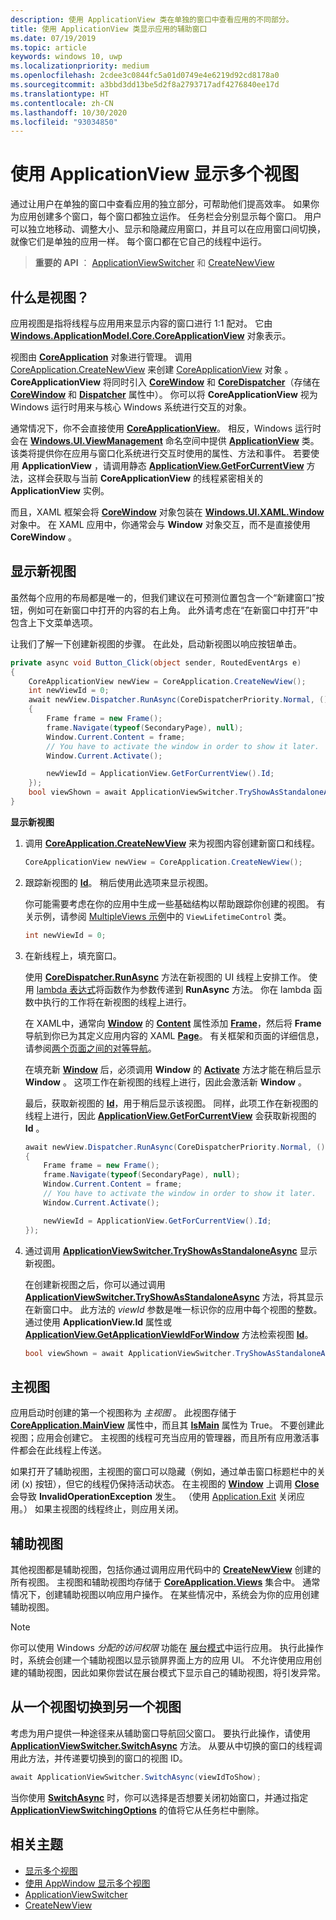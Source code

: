 ```yaml
---
description: 使用 ApplicationView 类在单独的窗口中查看应用的不同部分。
title: 使用 ApplicationView 类显示应用的辅助窗口
ms.date: 07/19/2019
ms.topic: article
keywords: windows 10, uwp
ms.localizationpriority: medium
ms.openlocfilehash: 2cdee3c0844fc5a01d0749e4e6219d92cd8178a0
ms.sourcegitcommit: a3bbd3dd13be5d2f8a2793717adf4276840ee17d
ms.translationtype: HT
ms.contentlocale: zh-CN
ms.lasthandoff: 10/30/2020
ms.locfileid: "93034850"
---
```

# <a name="show-multiple-views-with-applicationview"></a>使用 ApplicationView 显示多个视图

通过让用户在单独的窗口中查看应用的独立部分，可帮助他们提高效率。 如果你为应用创建多个窗口，每个窗口都独立运作。 任务栏会分别显示每个窗口。 用户可以独立地移动、调整大小、显示和隐藏应用窗口，并且可以在应用窗口间切换，就像它们是单独的应用一样。 每个窗口都在它自己的线程中运行。

> **重要的 API** ： [ApplicationViewSwitcher](/uwp/api/Windows.UI.ViewManagement.ApplicationViewSwitcher) 和 [CreateNewView](/uwp/api/windows.applicationmodel.core.coreapplication.createnewview)  

## <a name="what-is-a-view"></a>什么是视图？

应用视图是指将线程与应用用来显示内容的窗口进行 1:1 配对。 它由 [**Windows.ApplicationModel.Core.CoreApplicationView**](/uwp/api/Windows.ApplicationModel.Core.CoreApplicationView) 对象表示。

视图由 [**CoreApplication**](/uwp/api/Windows.ApplicationModel.Core.CoreApplication) 对象进行管理。 调用 [CoreApplication.CreateNewView](/uwp/api/windows.applicationmodel.core.coreapplication.createnewview) 来创建 [CoreApplicationView](/uwp/api/Windows.ApplicationModel.Core.CoreApplicationView) 对象   。 **CoreApplicationView** 将同时引入 [**CoreWindow**](/uwp/api/Windows.UI.Core.CoreWindow) 和 [**CoreDispatcher**](/uwp/api/Windows.UI.Core.CoreDispatcher)（存储在 [**CoreWindow**](/uwp/api/windows.applicationmodel.core.coreapplicationview.corewindow) 和 [**Dispatcher**](/uwp/api/windows.applicationmodel.core.coreapplicationview.dispatcher) 属性中）。 你可以将 **CoreApplicationView** 视为 Windows 运行时用来与核心 Windows 系统进行交互的对象。

通常情况下，你不会直接使用 [**CoreApplicationView**](/uwp/api/Windows.ApplicationModel.Core.CoreApplicationView)。 相反，Windows 运行时会在 [**Windows.UI.ViewManagement**](/uwp/api/Windows.UI.ViewManagement.ApplicationView) 命名空间中提供 [**ApplicationView**](/uwp/api/Windows.UI.ViewManagement) 类。 该类将提供你在应用与窗口化系统进行交互时使用的属性、方法和事件。 若要使用 **ApplicationView** ，请调用静态 [**ApplicationView.GetForCurrentView**](/uwp/api/windows.ui.viewmanagement.applicationview.getforcurrentview) 方法，这样会获取与当前 **CoreApplicationView** 的线程紧密相关的 **ApplicationView** 实例。

而且，XAML 框架会将 [**CoreWindow**](/uwp/api/Windows.UI.Core.CoreWindow) 对象包装在 [**Windows.UI.XAML.Window**](/uwp/api/Windows.UI.Xaml.Window) 对象中。 在 XAML 应用中，你通常会与 **Window** 对象交互，而不是直接使用 **CoreWindow** 。

## <a name="show-a-new-view"></a>显示新视图

虽然每个应用的布局都是唯一的，但我们建议在可预测位置包含一个“新建窗口”按钮，例如可在新窗口中打开的内容的右上角。 此外请考虑在“在新窗口中打开”中包含上下文菜单选项。

让我们了解一下创建新视图的步骤。 在此处，启动新视图以响应按钮单击。

```csharp
private async void Button_Click(object sender, RoutedEventArgs e)
{
    CoreApplicationView newView = CoreApplication.CreateNewView();
    int newViewId = 0;
    await newView.Dispatcher.RunAsync(CoreDispatcherPriority.Normal, () =>
    {
        Frame frame = new Frame();
        frame.Navigate(typeof(SecondaryPage), null);   
        Window.Current.Content = frame;
        // You have to activate the window in order to show it later.
        Window.Current.Activate();

        newViewId = ApplicationView.GetForCurrentView().Id;
    });
    bool viewShown = await ApplicationViewSwitcher.TryShowAsStandaloneAsync(newViewId);
}
```

**显示新视图**

1.  调用 [**CoreApplication.CreateNewView**](/uwp/api/windows.applicationmodel.core.coreapplication.createnewview) 来为视图内容创建新窗口和线程。

    ```csharp
    CoreApplicationView newView = CoreApplication.CreateNewView();
    ```

2.  跟踪新视图的 [**Id**](/uwp/api/windows.ui.viewmanagement.applicationview.id)。 稍后使用此选项来显示视图。

    你可能需要考虑在你的应用中生成一些基础结构以帮助跟踪你创建的视图。 有关示例，请参阅 [MultipleViews 示例](https://github.com/Microsoft/Windows-universal-samples/tree/master/Samples/MultipleViews)中的 `ViewLifetimeControl` 类。

    ```csharp
    int newViewId = 0;
    ```

3.  在新线程上，填充窗口。

    使用 [**CoreDispatcher.RunAsync**](/uwp/api/windows.ui.core.coredispatcher.runasync) 方法在新视图的 UI 线程上安排工作。 使用 [lambda 表达式](/dotnet/csharp/language-reference/operators/lambda-expressions)将函数作为参数传递到 **RunAsync** 方法。 你在 lambda 函数中执行的工作将在新视图的线程上进行。

    在 XAML中，通常向 [**Window**](/uwp/api/Windows.UI.Xaml.Window) 的 [**Content**](/uwp/api/windows.ui.xaml.window.content) 属性添加 [**Frame**](/uwp/api/Windows.UI.Xaml.Controls.Frame)，然后将 **Frame** 导航到你已为其定义应用内容的 XAML [**Page**](/uwp/api/Windows.UI.Xaml.Controls.Page)。 有关框架和页面的详细信息，请参阅[两个页面之间的对等导航](../basics/navigate-between-two-pages.md)。

    在填充新 [**Window**](/uwp/api/Windows.UI.Xaml.Window) 后，必须调用 **Window** 的 [**Activate**](/uwp/api/windows.ui.xaml.window.activate) 方法才能在稍后显示 **Window** 。 这项工作在新视图的线程上进行，因此会激活新 **Window** 。

    最后，获取新视图的 [**Id**](/uwp/api/windows.ui.viewmanagement.applicationview.id)，用于稍后显示该视图。 同样，此项工作在新视图的线程上进行，因此 [**ApplicationView.GetForCurrentView**](/uwp/api/windows.ui.viewmanagement.applicationview.getforcurrentview) 会获取新视图的 **Id** 。

    ```csharp
    await newView.Dispatcher.RunAsync(CoreDispatcherPriority.Normal, () =>
    {
        Frame frame = new Frame();
        frame.Navigate(typeof(SecondaryPage), null);   
        Window.Current.Content = frame;
        // You have to activate the window in order to show it later.
        Window.Current.Activate();

        newViewId = ApplicationView.GetForCurrentView().Id;
    });
    ```

4.  通过调用 [**ApplicationViewSwitcher.TryShowAsStandaloneAsync**](/uwp/api/windows.ui.viewmanagement.applicationviewswitcher.tryshowasstandaloneasync) 显示新视图。

    在创建新视图之后，你可以通过调用 [**ApplicationViewSwitcher.TryShowAsStandaloneAsync**](/uwp/api/windows.ui.viewmanagement.applicationviewswitcher.tryshowasstandaloneasync) 方法，将其显示在新窗口中。 此方法的 *viewId* 参数是唯一标识你的应用中每个视图的整数。 通过使用 **ApplicationView.Id** 属性或 [**ApplicationView.GetApplicationViewIdForWindow**](/uwp/api/windows.ui.viewmanagement.applicationview.getapplicationviewidforwindow) 方法检索视图 [**Id**](/uwp/api/windows.ui.viewmanagement.applicationview.id)。

    ```csharp
    bool viewShown = await ApplicationViewSwitcher.TryShowAsStandaloneAsync(newViewId);
    ```

## <a name="the-main-view"></a>主视图


应用启动时创建的第一个视图称为 *主视图* 。 此视图存储于 [**CoreApplication.MainView**](/uwp/api/windows.applicationmodel.core.coreapplication.mainview) 属性中，而且其 [**IsMain**](/uwp/api/windows.applicationmodel.core.coreapplicationview.ismain) 属性为 True。 不要创建此视图；应用会创建它。 主视图的线程可充当应用的管理器，而且所有应用激活事件都会在此线程上传送。

如果打开了辅助视图，主视图的窗口可以隐藏（例如，通过单击窗口标题栏中的关闭 (x) 按钮），但它的线程仍保持活动状态。 在主视图的 [**Window**](/uwp/api/Windows.UI.Xaml.Window) 上调用 [**Close**](/uwp/api/windows.ui.xaml.window.close) 会导致 **InvalidOperationException** 发生。 （使用 [Application.Exit](/uwp/api/windows.ui.xaml.application.exit) 关闭应用。）  如果主视图的线程终止，则应用关闭。

## <a name="secondary-views"></a>辅助视图


其他视图都是辅助视图，包括你通过调用应用代码中的 [**CreateNewView**](/uwp/api/windows.applicationmodel.core.coreapplication.createnewview) 创建的所有视图。 主视图和辅助视图均存储于 [**CoreApplication.Views**](/uwp/api/windows.applicationmodel.core.coreapplication.views) 集合中。 通常情况下，创建辅助视图以响应用户操作。 在某些情况中，系统会为你的应用创建辅助视图。

> [!NOTE]
> 你可以使用 Windows *分配的访问权限* 功能在 [展台模式](/windows/manage/set-up-a-device-for-anyone-to-use)中运行应用。 执行此操作时，系统会创建一个辅助视图以显示锁屏界面上方的应用 UI。 不允许使用应用创建的辅助视图，因此如果你尝试在展台模式下显示自己的辅助视图，将引发异常。

## <a name="switch-from-one-view-to-another"></a>从一个视图切换到另一个视图

考虑为用户提供一种途径来从辅助窗口导航回父窗口。 要执行此操作，请使用 [**ApplicationViewSwitcher.SwitchAsync**](/uwp/api/windows.ui.viewmanagement.applicationviewswitcher.switchasync) 方法。 从要从中切换的窗口的线程调用此方法，并传递要切换到的窗口的视图 ID。

```csharp
await ApplicationViewSwitcher.SwitchAsync(viewIdToShow);
```

当你使用 [**SwitchAsync**](/uwp/api/windows.ui.viewmanagement.applicationviewswitcher.switchasync) 时，你可以选择是否想要关闭初始窗口，并通过指定 [**ApplicationViewSwitchingOptions**](/uwp/api/Windows.UI.ViewManagement.ApplicationViewSwitchingOptions) 的值将它从任务栏中删除。

## <a name="related-topics"></a>相关主题

- [显示多个视图](show-multiple-views.md)
- [使用 AppWindow 显示多个视图](app-window.md)
- [ApplicationViewSwitcher](/uwp/api/Windows.UI.ViewManagement.ApplicationViewSwitcher)
- [CreateNewView](/uwp/api/windows.applicationmodel.core.coreapplication.createnewview)
